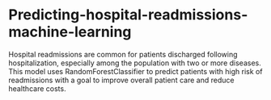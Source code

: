 # Predicting-hospital-readmissions-machine-learning
Hospital readmissions are common for patients discharged following hospitalization, especially among the population with two or more diseases. This model uses RandomForestClassifier to predict patients with high risk of readmissions with a goal to improve overall patient care and reduce healthcare costs.
